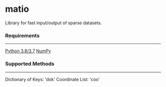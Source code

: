 # matio
Library for fast input/output of sparse datasets.

### Requirements
------------
<a href='https://www.python.org/downloads/release/python-380/'>Python 3.8/3.7</a>
<a href='https://pypi.org/project/numpy/'>NumPy</a>

### Supported Methods
------------
Dictionary of Keys: 'dok'
Coordinate List:    'coo'

